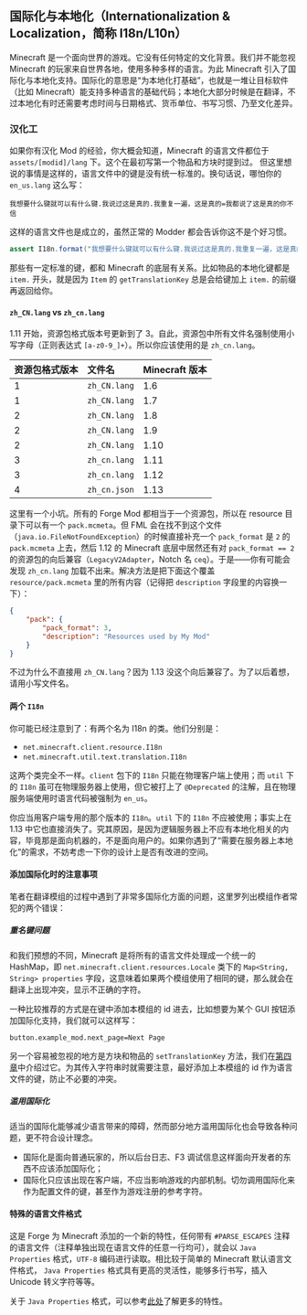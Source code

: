 ## 国际化与本地化（Internationalization & Localization，简称 I18n/L10n）

Minecraft 是一个面向世界的游戏。它没有任何特定的文化背景。我们并不能忽视 Minecraft 的玩家来自世界各地，使用多种多样的语言。为此 Minecraft 引入了国际化与本地化支持。国际化的意思是“为本地化打基础”，也就是一堆让目标软件（比如 Minecraft）能支持多种语言的基础代码；本地化大部分时候是在翻译，不过本地化有时还需要考虑时间与日期格式、货币单位、书写习惯、乃至文化差异。

### 汉化工

如果你有汉化 Mod 的经验，你大概会知道，Minecraft 的语言文件都位于 `assets/[modid]/lang` 下。这个在最初写第一个物品和方块时提到过。
但这里想说的事情是这样的，语言文件中的键是没有统一标准的。换句话说，哪怕你的 `en_us.lang` 这么写：

```
我想要什么键就可以有什么键.我说过这是真的.我重复一遍，这是真的=我都说了这是真的你不信
```

这样的语言文件也是成立的，虽然正常的 Modder 都会告诉你这不是个好习惯。

```java
assert I18n.format("我想要什么键就可以有什么键.我说过这是真的.我重复一遍，这是真的").equals("我都说了这是真的你不信")
```

那些有一定标准的键，都和 Minecraft 的底层有关系。比如物品的本地化键都是 `item.` 开头，就是因为 `Item` 的 `getTranslationKey` 总是会给键加上 `item.` 的前缀再返回给你。

#### `zh_CN.lang` vs `zh_cn.lang`

1.11 开始，资源包格式版本号更新到了 3。自此，资源包中所有文件名强制使用小写字母（正则表达式 `[a-z0-9_]+`）。所以你应该使用的是 `zh_cn.lang`。

|资源包格式版本 |文件名       |Minecraft 版本|
|:------      |:------     |:------      |
|1            |`zh_CN.lang`|1.6          |
|1            |`zh_CN.lang`|1.7          |
|2            |`zh_CN.lang`|1.8          |
|2            |`zh_CN.lang`|1.9          |
|2            |`zh_CN.lang`|1.10         |
|3            |`zh_cn.lang`|1.11         |
|3            |`zh_cn.lang`|1.12         |
|4            |`zh_cn.json`|1.13         |

<!-- Mojang 在 1.13 把这玩意改成了 json，笔者也很无奈啊 -->

这里有一个小坑。所有的 Forge Mod 都相当于一个资源包，所以在 resource 目录下可以有一个 `pack.mcmeta`。但 FML 会在找不到这个文件（`java.io.FileNotFoundException`）的时候直接补充一个 `pack_format` 是 `2` 的 `pack.mcmeta` 上去，然后 1.12 的 Minecraft 底层中居然还有对 `pack_format == 2` 的资源包的向后兼容（`LegacyV2Adapter`，Notch 名 `ceq`）。于是——你有可能会发现 `zh_cn.lang` 加载不出来。解决方法是把下面这个覆盖 `resource/pack.mcmeta` 里的所有内容（记得把 `description` 字段里的内容换一下）：

```json
{
    "pack": {
        "pack_format": 3,
        "description": "Resources used by My Mod"
    }
}
```

不过为什么不直接用 `zh_CN.lang`？因为 1.13 没这个向后兼容了。为了以后着想，请用小写文件名。

#### 两个 `I18n`

你可能已经注意到了：有两个名为 I18n 的类。他们分别是：

  * `net.minecraft.client.resource.I18n`
  * `net.minecraft.util.text.translation.I18n`

这两个类完全不一样。`client` 包下的 `I18n` 只能在物理客户端上使用；而 `util` 下的 `I18n` 虽可在物理服务器上使用，但它被打上了 `@Deprecated` 的注解，且在物理服务端使用时语言代码被强制为 `en_us`。

你应当用客户端专用的那个版本的 `I18n`。`util` 下的 `I18n` 不应被使用；事实上在 1.13 中它也直接消失了。究其原因，是因为逻辑服务器上不应有本地化相关的内容，毕竟那是面向机器的，不是面向用户的。如果你遇到了“需要在服务器上本地化”的需求，不妨考虑一下你的设计上是否有改进的空间。

#### 添加国际化时的注意事项

笔者在翻译模组的过程中遇到了非常多国际化方面的问题，这里罗列出模组作者常犯的两个错误：

##### 重名键问题

和我们预想的不同，Minecraft 是将所有的语言文件处理成一个统一的 HashMap，即 `net.minecraft.client.resources.Locale` 类下的 `Map<String, String> properties` 字段，这意味着如果两个模组使用了相同的键，那么就会在翻译上出现冲突，显示不正确的字符。

一种比较推荐的方式是在键中添加本模组的 id 进去，比如想要为某个 GUI 按钮添加国际化支持，我们就可以这样写：

```
button.example_mod.next_page=Next Page
```

另一个容易被忽视的地方是方块和物品的 `setTranslationKey` 方法，我们在[第四章](https://harbinger.covertdragon.team/chapter-04/#%E5%91%83%E8%BF%99%E7%89%A9%E5%93%81%E5%90%8D%E5%AD%97%E4%B8%8D%E5%AF%B9)中介绍过它。为其传入字符串时就需要注意，最好添加上本模组的 id 作为语言文件的键，防止不必要的冲突。

##### 滥用国际化

适当的国际化能够减少语言带来的障碍，然而部分地方滥用国际化也会导致各种问题，更不符合设计理念。

- 国际化是面向普通玩家的，所以后台日志、F3 调试信息这样面向开发者的东西不应该添加国际化；
- 国际化只应该出现在客户端，不应当影响游戏的内部机制。切勿调用国际化来作为配置文件的键，甚至作为游戏注册的参考字符。

#### 特殊的语言文件格式

这是 Forge 为 Minecraft 添加的一个新的特性，任何带有 `#PARSE_ESCAPES` 注释的语言文件（注释单独出现在语言文件的任意一行均可），就会以 `Java Properties` 格式，`UTF-8` 编码进行读取。相比较于简单的 Minecraft 默认语言文件格式， `Java Properties` 格式具有更高的灵活性，能够多行书写，插入 Unicode 转义字符等等。

关于  `Java Properties` 格式，可以参考[此处](https://en.wikipedia.org/wiki/.properties)了解更多的特性。
